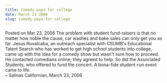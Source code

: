 ```yaml
---
title: Comedy pays for college
date: March 23 2006
slug: comedy-pays-for-college
---
```


 



<span class="date">Posted on Mar 23, 2006    </span>
The problem with student fund-raisers is that no matter how noble
the cause, car washes and bake sales can only get you so far. Jesus
Ruvalcaba, an outreach specialist with CSUMB&apos;s Educational Talent
Search who has worked to get high school students into college,
came up with the idea for a comedy show but wasn&apos;t sure how to
proceed. He contacted comedians online; they agreed to help. So did
the Associated Students, who offered to fund the concert. A
bona-fide student-run event came to life.<br>
&#x2013; Salinas Californian, March 23, 2006<br/></br>




```
